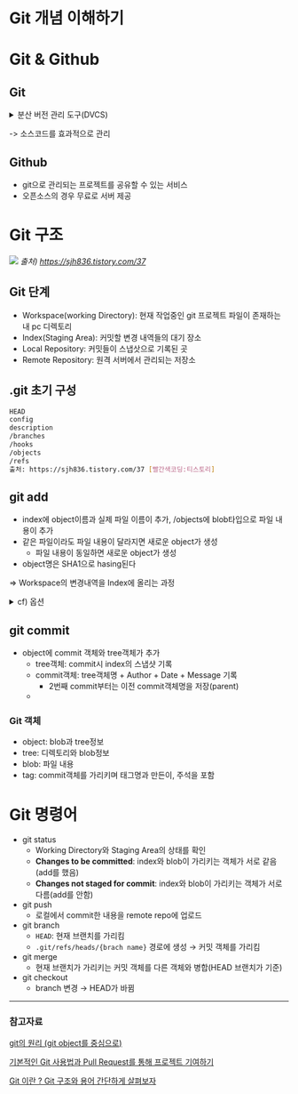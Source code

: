# Git 개념 이해하기


<!--more-->

# Git & Github

## Git

  <details>
  <summary>분산 버전 관리 도구(DVCS)</summary>
  <div markdown="1">

      - 하나의 중앙 서버가 존재하나, 여러 클라이언트가 각자의 pc저장소에 중앙 서버의 전체 사본을 가지고 작업
      - 중앙 서버에서 일부 파트만 가져오는 SVN과 차이를 보인다.

![](https://img1.daumcdn.net/thumb/R1280x0/?scode=mtistory2&fname=http%3A%2F%2Fcfile6.uf.tistory.com%2Fimage%2F237B984B58CE95E90BD98B)
_출처) https://git-scm.com/book/ko/v2/시작하기-버전-관리란%3F_

  </div>
  </details>
    
-> 소스코드를 효과적으로 관리

## Github

- git으로 관리되는 프로젝트를 공유할 수 있는 서비스
- 오픈소스의 경우 무료로 서버 제공

# Git 구조

![](https://img1.daumcdn.net/thumb/R1280x0/?scode=mtistory2&fname=http%3A%2F%2Fcfile6.uf.tistory.com%2Fimage%2F237B984B58CE95E90BD98B)
_출처) https://sjh836.tistory.com/37_

## Git 단계

- Workspace(working Directory): 현재 작업중인 git 프로젝트 파일이 존재하는 내 pc 디렉토리
- Index(Staging Area): 커밋할 변경 내역들의 대기 장소
- Local Repository: 커밋들이 스냅삿으로 기록된 곳
- Remote Repository: 원격 서버에서 관리되는 저장소

## .git 초기 구성

```bash
HEAD
config
description
/branches
/hooks
/objects
/refs
출처: https://sjh836.tistory.com/37 [빨간색코딩:티스토리]
```

## git add

- index에 object이름과 실제 파일 이름이 추가, /objects에 blob타입으로 파일 내용이 추가
- 같은 파일이라도 파일 내용이 달라지면 새로운 object가 생성
  - 파일 내용이 동일하면 새로운 object가 생성
- object명은 SHA1으로 hasing된다

⇒ Workspace의 변경내역을 Index에 올리는 과정

  <details>
  <summary>cf) 옵션</summary>
  <div markdown="1">

- `git add <파일/디렉토리 경로>`: 디렉토리의 일부 변경내용만 Index에 추가
- `git add .`: 현재 디렉토리 내 모든 내용 추가
- `git add -A`: 디렉토리의 모든 내용 추가

  </div>
  </details>

## git commit

- object에 commit 객체와 tree객체가 추가
  - tree객체: commit시 index의 스냅샷 기록
  - commit객체: tree객체명 + Author + Date + Message 기록
    - 2번째 commit부터는 이전 commit객체명을 저장(parent)
  -

### Git 객체

- object: blob과 tree정보
- tree: 디렉토리와 blob정보
- blob: 파일 내용
- tag: commit객체를 가리키며 태그명과 만든이, 주석을 포함

# Git 명령어

- git status
  - Working Directory와 Staging Area의 상태를 확인
  - **Changes to be committed**: index와 blob이 가리키는 객체가 서로 같음(add를 했음)
  - **Changes not staged for commit**: index와 blob이 가리키는 객체가 서로 다름(add를 안함)
- git push
  - 로컬에서 commit한 내용을 remote repo에 업로드
- git branch
  - `HEAD`: 현재 브랜치를 가리킴
  - `.git/refs/heads/{brach name}` 경로에 생성 → 커밋 객체를 가리킴
- git merge
  - 현재 브랜치가 가리키는 커밋 객체를 다른 객체와 병합(HEAD 브랜치가 기준)
- git checkout
  - branch 변경 → HEAD가 바뀜

---

### 참고자료

[git의 원리 (git object를 중심으로)](https://sjh836.tistory.com/37)

[기본적인 Git 사용법과 Pull Request를 통해 프로젝트 기여하기](https://www.secmem.org/blog/2019/04/10/git_pr/)

[Git 이란 ? Git 구조와 용어 간단하게 살펴보자](https://haenny.tistory.com/338)

